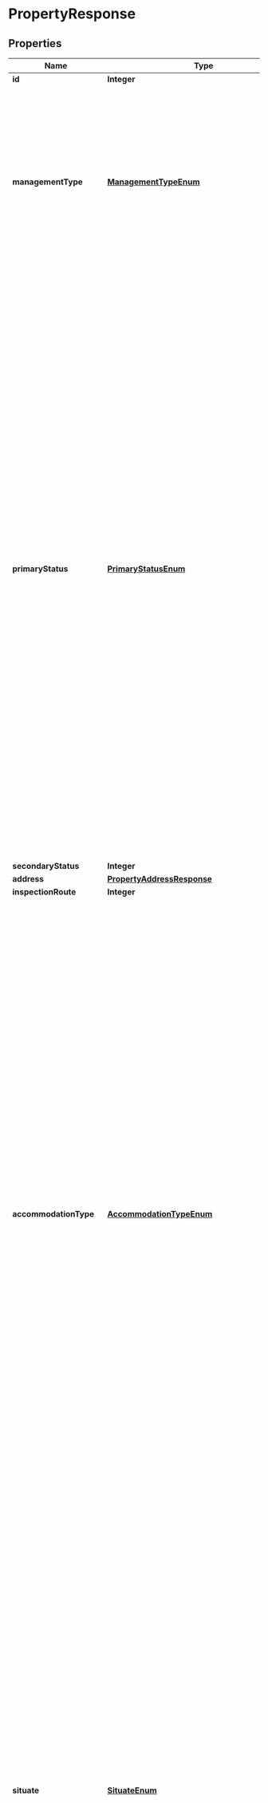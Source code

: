

# PropertyResponse


## Properties

| Name | Type | Description | Notes |
|------------ | ------------- | ------------- | -------------|
|**id** | **Integer** |  |  [optional] |
|**managementType** | [**ManagementTypeEnum**](#ManagementTypeEnum) | 1 &#x3D; Managed let, 2 &#x3D; Let only, 3 &#x3D; Estate agency, 4 &#x3D; Short term let, 5 &#x3D; STL advertising, 6 &#x3D; Booking only, 7 &#x3D; STL Key holding, 9 &#x3D; Rental potential purchase, 10 &#x3D; Advertising only, 11 &#x3D; Lease only, 12 &#x3D; Rent collection, 13 &#x3D; Key holding, 15 &#x3D; Inspection only, 20 &#x3D; Block management, 30 &#x3D; Guaranteed rent |  [optional] |
|**primaryStatus** | [**PrimaryStatusEnum**](#PrimaryStatusEnum) | If management_type is not 3:  1 &#x3D; Void: general, 2 &#x3D; Unoccupied on market, 3 &#x3D; Occupied on market, 4 &#x3D; Tenant check period, 5 &#x3D; Await tenant move in, 6 &#x3D; Occupied, 7 &#x3D; Past property, 8 &#x3D; Notice given: not on market, 10 &#x3D; Eviction, 11 &#x3D; Pending: new property, 20 &#x3D; Occupied: pre let, 21 &#x3D; Occupied: on hold, 22 &#x3D; Occupied: pending withdrawal, 30 &#x3D; Unoccupied: pre let, 31 &#x3D; Unoccupied: on hold, 32 &#x3D; Unoccupied: pending withdrawal, 40 &#x3D; Void: in development, 41 &#x3D; Void: in refurbishment, 42 &#x3D; Void: in maintenance, 43 &#x3D; Awaiting tenant checks, 44 &#x3D; Awaiting lease.\\If management_type is 3:  0 &#x3D; Occupied on market, 1 &#x3D; Sold STC, 2 &#x3D; Sold STCM, 3 &#x3D; Under offer, 4 &#x3D; Reserved, 7 &#x3D; Past property, 8 &#x3D; Pending, 12 &#x3D; Viewings on hold, 20 &#x3D; Enquiry, 21 &#x3D; Exchanged, 22 &#x3D; Unoccupied on market, 23 &#x3D; Unoccupied off-market sale, 24 &#x3D; Occupied off-market sale. |  [optional] |
|**secondaryStatus** | **Integer** |  |  [optional] |
|**address** | [**PropertyAddressResponse**](PropertyAddressResponse.md) |  |  [optional] |
|**inspectionRoute** | **Integer** |  |  [optional] |
|**accommodationType** | [**AccommodationTypeEnum**](#AccommodationTypeEnum) | F &#x3D; Flat/Apartment, S &#x3D; Studio, H &#x3D; Detached House, SH &#x3D; Semi Detached House, TH &#x3D; Terraced House, T &#x3D; Town House, M &#x3D; Mews, B &#x3D; Bungalow, P &#x3D; Penthouse, SA &#x3D; Serviced Apartment, D &#x3D; Double Upper, I &#x3D; Single Room, J &#x3D; Double Room, V &#x3D; Villa, C &#x3D; Cottage, G &#x3D; Garage, Q &#x3D; Parking Space, CA1 &#x3D; Commercial 1, CA2 &#x3D; Commercial 2, CA3 &#x3D; Commercial 3, CA4 &#x3D; Commercial 4, CA5 &#x3D; Commercial 5, CA6 &#x3D; Commercial 6, CA7 &#x3D; Commercial 7, CA8 &#x3D; Commercial 8, CA9 &#x3D; Commercial 9, CA10 &#x3D; Commercial 10, CA11 &#x3D; Commercial 11, COT &#x3D; Commercial other, Land &#x3D; Land, N &#x3D; Unknown, ETH &#x3D; End of Terrace, GM &#x3D; Grand Maisonette, MA &#x3D; Maisonette, TB &#x3D; Terraced Bungalow, MH &#x3D; Mobile Home, BC &#x3D; Barn Conversion, SHH &#x3D; Sheltered Housing, RP &#x3D; Retirement Property, FH &#x3D; Farm House, BN &#x3D; Barn, HB &#x3D; House Boat, BF &#x3D; Block of flats |  [optional] |
|**situate** | [**SituateEnum**](#SituateEnum) | lower basement &#x3D; Lower basement, basement &#x3D; Basement, ground floor &#x3D; Ground floor, main door &#x3D; Main door, 1st-floor &#x3D; 1st-floor, 2nd-floor &#x3D; 2nd-floor, 3rd-floor &#x3D; 3rd-floor, 4th-floor &#x3D; 4th-floor, 5th-floor &#x3D; 5th-floor, 6th-floor &#x3D; 6th-floor, 7th-floor &#x3D; 7th-floor, 8th-floor &#x3D; 8th-floor, 9th-floor &#x3D; 9th-floor, 10th-floor &#x3D; 10th-floor, 11th-floor &#x3D; 11th-floor, 12th-floor &#x3D; 12th-floor, 13th-floor &#x3D; 13th-floor, 14th-floor &#x3D; 14th-floor, 15th-floor &#x3D; 15th-floor, 16th-floor &#x3D; 16th-floor, 17th-floor &#x3D; 17th-floor, 18th-floor &#x3D; 18th-floor, 19th-floor &#x3D; 19th-floor, 20th-floor &#x3D; 20th-floor, 21st-floor &#x3D; 21st-floor, 22nd-floor &#x3D; 22st-floor, 23rd-floor &#x3D; 23rd-floor, 24th-floor &#x3D; 24th-floor, 25th-floor &#x3D; 25th-floor, 26th-floor &#x3D; 26th-floor, 27th-floor &#x3D; 27th-floor, 28th-floor &#x3D; 28th-floor, 29th-floor &#x3D; 29th-floor, 30th-floor &#x3D; 30th-floor, Top-floor &#x3D; Top-floor, N/A &#x3D; N/A |  [optional] |
|**typeOfLet** | [**TypeOfLetEnum**](#TypeOfLetEnum) | L &#x3D; Long term, S &#x3D; Short term &lt; 6 months, B &#x3D; Long or short term, F &#x3D; Edinburgh festival |  [optional] |
|**availabilityDate** | [**MaintenancePost200ResponseValueCreatedDate**](MaintenancePost200ResponseValueCreatedDate.md) |  |  [optional] |
|**keyFobReference** | **String** |  |  [optional] |
|**keyHookNumber** | **Integer** |  |  [optional] |
|**bedrooms** | **Integer** |  |  [optional] |
|**bathrooms** | **Integer** |  |  [optional] |
|**tenants** | [**List&lt;LinkedTenantResponse&gt;**](LinkedTenantResponse.md) |  |  [optional] |
|**owners** | [**List&lt;LinkedOwnerResponse&gt;**](LinkedOwnerResponse.md) |  |  [optional] |
|**created** | [**MaintenancePost200ResponseValueCreatedDate**](MaintenancePost200ResponseValueCreatedDate.md) |  |  [optional] |
|**updated** | [**MaintenancePost200ResponseValueCreatedDate**](MaintenancePost200ResponseValueCreatedDate.md) |  |  [optional] |
|**instructedDate** | [**MaintenancePost200ResponseValueCreatedDate**](MaintenancePost200ResponseValueCreatedDate.md) |  |  [optional] |
|**advertisedRent** | **Double** |  |  [optional] |
|**leadTenant** | **String** |  |  [optional] |
|**salePrice** | **Double** |  |  [optional] |
|**internalReference** | **String** |  |  [optional] |
|**branch** | [**InspectionAppointmentResponseType**](InspectionAppointmentResponseType.md) |  |  [optional] |
|**authorisationLimit** | **Double** |  |  [optional] |
|**actualExchangeDate** | [**MaintenancePost200ResponseValueCreatedDate**](MaintenancePost200ResponseValueCreatedDate.md) |  |  [optional] |
|**actualCompletionDate** | [**MaintenancePost200ResponseValueCreatedDate**](MaintenancePost200ResponseValueCreatedDate.md) |  |  [optional] |



## Enum: ManagementTypeEnum

| Name | Value |
|---- | -----|
| NUMBER_1 | 1 |
| NUMBER_2 | 2 |
| NUMBER_3 | 3 |
| NUMBER_4 | 4 |
| NUMBER_5 | 5 |
| NUMBER_6 | 6 |
| NUMBER_7 | 7 |
| NUMBER_9 | 9 |
| NUMBER_10 | 10 |
| NUMBER_11 | 11 |
| NUMBER_12 | 12 |
| NUMBER_13 | 13 |
| NUMBER_15 | 15 |
| NUMBER_20 | 20 |
| NUMBER_30 | 30 |



## Enum: PrimaryStatusEnum

| Name | Value |
|---- | -----|
| NUMBER_0 | 0 |
| NUMBER_1 | 1 |
| NUMBER_2 | 2 |
| NUMBER_3 | 3 |
| NUMBER_4 | 4 |
| NUMBER_5 | 5 |
| NUMBER_6 | 6 |
| NUMBER_7 | 7 |
| NUMBER_8 | 8 |
| NUMBER_10 | 10 |
| NUMBER_11 | 11 |
| NUMBER_12 | 12 |
| NUMBER_20 | 20 |
| NUMBER_21 | 21 |
| NUMBER_22 | 22 |
| NUMBER_23 | 23 |
| NUMBER_24 | 24 |
| NUMBER_30 | 30 |
| NUMBER_31 | 31 |
| NUMBER_32 | 32 |
| NUMBER_40 | 40 |
| NUMBER_41 | 41 |
| NUMBER_42 | 42 |
| NUMBER_43 | 43 |
| NUMBER_44 | 44 |



## Enum: AccommodationTypeEnum

| Name | Value |
|---- | -----|
| F | &quot;F&quot; |
| S | &quot;S&quot; |
| H | &quot;H&quot; |
| SH | &quot;SH&quot; |
| TH | &quot;TH&quot; |
| T | &quot;T&quot; |
| M | &quot;M&quot; |
| B | &quot;B&quot; |
| P | &quot;P&quot; |
| SA | &quot;SA&quot; |
| D | &quot;D&quot; |
| I | &quot;I&quot; |
| J | &quot;J&quot; |
| V | &quot;V&quot; |
| C | &quot;C&quot; |
| G | &quot;G&quot; |
| Q | &quot;Q&quot; |
| CA1 | &quot;CA1&quot; |
| CA2 | &quot;CA2&quot; |
| CA3 | &quot;CA3&quot; |
| CA4 | &quot;CA4&quot; |
| CA5 | &quot;CA5&quot; |
| CA6 | &quot;CA6&quot; |
| CA7 | &quot;CA7&quot; |
| CA8 | &quot;CA8&quot; |
| CA9 | &quot;CA9&quot; |
| CA10 | &quot;CA10&quot; |
| CA11 | &quot;CA11&quot; |
| COT | &quot;COT&quot; |
| LAND | &quot;Land&quot; |
| N | &quot;N&quot; |
| ETH | &quot;ETH&quot; |
| GM | &quot;GM&quot; |
| MA | &quot;MA&quot; |
| TB | &quot;TB&quot; |
| MH | &quot;MH&quot; |
| BC | &quot;BC&quot; |
| SHH | &quot;SHH&quot; |
| RP | &quot;RP&quot; |
| FH | &quot;FH&quot; |
| BN | &quot;BN&quot; |
| HB | &quot;HB&quot; |
| BF | &quot;BF&quot; |



## Enum: SituateEnum

| Name | Value |
|---- | -----|
| LOWER_BASEMENT | &quot;lower basement&quot; |
| BASEMENT | &quot;basement&quot; |
| GROUND_FLOOR | &quot;ground floor&quot; |
| MAIN_DOOR | &quot;main door&quot; |
| _1ST_FLOOR | &quot;1st-floor&quot; |
| _2ND_FLOOR | &quot;2nd-floor&quot; |
| _3RD_FLOOR | &quot;3rd-floor&quot; |
| _4TH_FLOOR | &quot;4th-floor&quot; |
| _5TH_FLOOR | &quot;5th-floor&quot; |
| _6TH_FLOOR | &quot;6th-floor&quot; |
| _7TH_FLOOR | &quot;7th-floor&quot; |
| _8TH_FLOOR | &quot;8th-floor&quot; |
| _9TH_FLOOR | &quot;9th-floor&quot; |
| _10TH_FLOOR | &quot;10th-floor&quot; |
| _11TH_FLOOR | &quot;11th-floor&quot; |
| _12TH_FLOOR | &quot;12th-floor&quot; |
| _13TH_FLOOR | &quot;13th-floor&quot; |
| _14TH_FLOOR | &quot;14th-floor&quot; |
| _15TH_FLOOR | &quot;15th-floor&quot; |
| _16TH_FLOOR | &quot;16th-floor&quot; |
| _17TH_FLOOR | &quot;17th-floor&quot; |
| _18TH_FLOOR | &quot;18th-floor&quot; |
| _19TH_FLOOR | &quot;19th-floor&quot; |
| _20TH_FLOOR | &quot;20th-floor&quot; |
| _21ST_FLOOR | &quot;21st-floor&quot; |
| _22ND_FLOOR | &quot;22nd-floor&quot; |
| _23RD_FLOOR | &quot;23rd-floor&quot; |
| _24TH_FLOOR | &quot;24th-floor&quot; |
| _25TH_FLOOR | &quot;25th-floor&quot; |
| _26TH_FLOOR | &quot;26th-floor&quot; |
| _27TH_FLOOR | &quot;27th-floor&quot; |
| _28TH_FLOOR | &quot;28th-floor&quot; |
| _29TH_FLOOR | &quot;29th-floor&quot; |
| _30TH_FLOOR | &quot;30th-floor&quot; |
| TOP_FLOOR | &quot;Top-floor&quot; |
| N_A | &quot;N/A&quot; |



## Enum: TypeOfLetEnum

| Name | Value |
|---- | -----|
| L | &quot;L&quot; |
| S | &quot;S&quot; |
| B | &quot;B&quot; |
| F | &quot;F&quot; |



